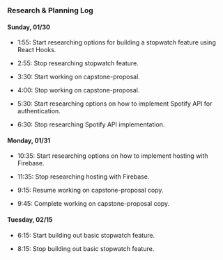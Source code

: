 ### Research & Planning Log

#### Sunday, 01/30

- 1:55: Start researching options for building a stopwatch feature using React Hooks.

- 2:55: Stop researching stopwatch feature.

* 3:30: Start working on capstone-proposal.

* 4:00: Stop working on capstone-proposal.

* 5:30: Start researching options on how to implement Spotify API for authentication.

* 6:30: Stop researching Spotify API implementation.

#### Monday, 01/31

- 10:35: Start researching options on how to implement hosting with Firebase.

- 11:35: Stop researching hosting with Firebase.

- 9:15: Resume working on capstone-proposal copy.

* 9:45: Complete working on capstone-proposal copy.

#### Tuesday, 02/15

- 6:15: Start building out basic stopwatch feature.

- 8:15: Stop building out basic stopwatch feature.
